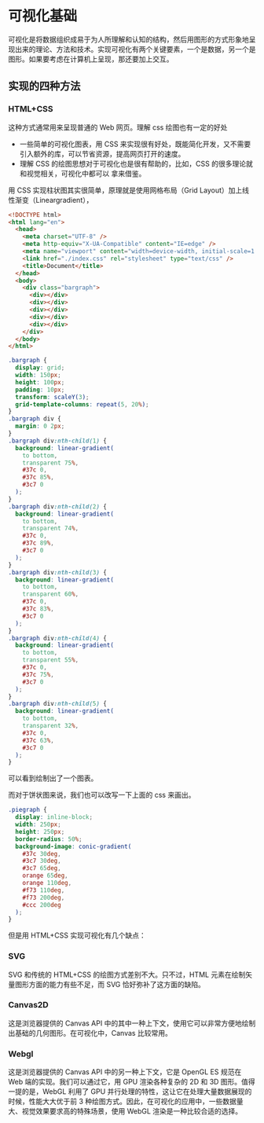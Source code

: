# 可视化基础

可视化是将数据组织成易于为⼈所理解和认知的结构，然后⽤图形的⽅式形象地呈现出来的理论、⽅法和技术。实现可视化有两个关键要素，⼀个是数据，另⼀个是图形。如果要考虑在计算机上呈现，那还要加上交互。

## 实现的四种方法

### HTML+CSS

这种⽅式通常⽤来呈现普通的 Web ⽹⻚。理解 css 绘图也有一定的好处

- ⼀些简单的可视化图表，⽤ CSS 来实现很有好处，既能简化开发，⼜不需要引⼊额外的库，可以节省资源，提⾼⽹⻚打开的速度。
- 理解 CSS 的绘图思想对于可视化也是很有帮助的，⽐如，CSS 的很多理论就和视觉相关，可视化中都可以 拿来借鉴。

⽤ CSS 实现柱状图其实很简单，原理就是使⽤⽹格布局（Grid Layout）加上线性渐变（Lineargradient），

```html
<!DOCTYPE html>
<html lang="en">
  <head>
    <meta charset="UTF-8" />
    <meta http-equiv="X-UA-Compatible" content="IE=edge" />
    <meta name="viewport" content="width=device-width, initial-scale=1.0" />
    <link href="./index.css" rel="stylesheet" type="text/css" />
    <title>Document</title>
  </head>
  <body>
    <div class="bargraph">
      <div></div>
      <div></div>
      <div></div>
      <div></div>
      <div></div>
    </div>
  </body>
</html>
```

```css
.bargraph {
  display: grid;
  width: 150px;
  height: 100px;
  padding: 10px;
  transform: scaleY(3);
  grid-template-columns: repeat(5, 20%);
}
.bargraph div {
  margin: 0 2px;
}
.bargraph div:nth-child(1) {
  background: linear-gradient(
    to bottom,
    transparent 75%,
    #37c 0,
    #37c 85%,
    #3c7 0
  );
}
.bargraph div:nth-child(2) {
  background: linear-gradient(
    to bottom,
    transparent 74%,
    #37c 0,
    #37c 89%,
    #3c7 0
  );
}
.bargraph div:nth-child(3) {
  background: linear-gradient(
    to bottom,
    transparent 60%,
    #37c 0,
    #37c 83%,
    #3c7 0
  );
}
.bargraph div:nth-child(4) {
  background: linear-gradient(
    to bottom,
    transparent 55%,
    #37c 0,
    #37c 75%,
    #3c7 0
  );
}
.bargraph div:nth-child(5) {
  background: linear-gradient(
    to bottom,
    transparent 32%,
    #37c 0,
    #37c 63%,
    #3c7 0
  );
}
```

可以看到绘制出了一个图表。

而对于饼状图来说，我们也可以改写一下上面的 css 来画出。

```css
.piegraph {
  display: inline-block;
  width: 250px;
  height: 250px;
  border-radius: 50%;
  background-image: conic-gradient(
    #37c 30deg,
    #3c7 30deg,
    #3c7 65deg,
    orange 65deg,
    orange 110deg,
    #f73 110deg,
    #f73 200deg,
    #ccc 200deg
  );
}
```

但是⽤ HTML+CSS 实现可视化有几个缺点：

### SVG

SVG 和传统的 HTML+CSS 的绘图⽅式差别不⼤。只不过，HTML 元素在绘制⽮量图形⽅⾯的能⼒有些不⾜，⽽ SVG 恰好弥补了这⽅⾯的缺陷。

### Canvas2D

这是浏览器提供的 Canvas API 中的其中⼀种上下⽂，使⽤它可以⾮常⽅便地绘制出基础的⼏何图形。在可视化中，Canvas ⽐较常⽤。

### Webgl

这是浏览器提供的 Canvas API 中的另⼀种上下⽂，它是 OpenGL ES 规范在 Web 端的实现。我们可以通过它，⽤ GPU 渲染各种复杂的 2D 和 3D 图形。值得⼀提的是，WebGL 利⽤了 GPU 并⾏处理的特性，这让它在处理⼤量数据展现的时候，性能⼤⼤优于前 3 种绘图⽅式。因此，在可视化的应⽤中，⼀些数据量⼤、视觉效果要求⾼的特殊场景，使⽤ WebGL 渲染是⼀种⽐较合适的选择。
